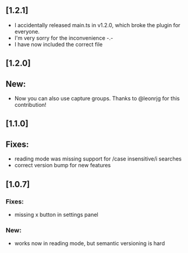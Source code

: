 ## [1.2.1]

- I accidentally released main.ts in v1.2.0, which broke the plugin for everyone.
- I'm very sorry for the inconvenience -.- 
- I have now included the correct file

## [1.2.0]

## New:

- Now you can also use capture groups. Thanks to @leonrjg for this contribution!

## [1.1.0]

## Fixes:

- reading mode was missing support for /case insensitive/i searches
- correct version bump for new features

## [1.0.7]

### Fixes:

- missing x button in settings panel

### New:

- works now in reading mode, but semantic versioning is hard
